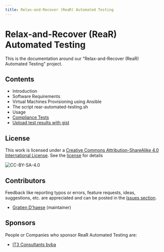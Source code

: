 ```yaml
---
title: Relax-and-Recover (ReaR) Automated Testing
---
```


# Relax-and-Recover (ReaR) Automated Testing

This is the documentation around our "Relax-and-Recover (ReaR) Automated Testing" project.

## Contents

- Introduction
- Software Requirements
- Virtual Machines Provisioning using Ansible
- The script rear-automated-testing.sh
- Usage
- [Compliance Tests](inspec.md)
- [Upload test results with gist](gists.md)

## License

This work is licensed under a [Creative Commons Attribution-ShareAlike 4.0 International License](https://creativecommons.org/licenses/by-sa/4.0/). See the [license](LICENSE.txt) for details

![CC-BY-SA-4.0](https://i.creativecommons.org/l/by-sa/4.0/88x31.png)

## Contributors

Feedback like reporting typos or errors, feature requests, ideas, suggestions, etc. are appreciated and can be posted in the [Issues section](https://github.com/gdha/rear-automated-testing/issues).

- [Gratien D'haese](https://github.com/gdha/) (maintainer)

## Sponsors

People or Companies who sponsor ReaR Automated Testing are:

- [IT3 Consultants bvba](http://www.it3.be/)
